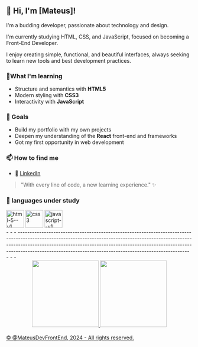 ## 👋 Hi, I'm [Mateus]!

I'm a budding developer, passionate about technology and design.

I'm currently studying HTML, CSS, and JavaScript, focused on becoming a Front-End Developer.

I enjoy creating simple, functional, and beautiful interfaces, always seeking to learn new tools and best development practices.

### 🚀What I'm learning
- Structure and semantics with **HTML5**
- Modern styling with **CSS3**
- Interactivity with **JavaScript**

### 🎯 Goals
- Build my portfolio with my own projects
- Deepen my understanding of the **React** front-end and frameworks
- Got my first opportunity in web development

### 📫 How to find me
- 💼 [LinkedIn](www.linkedin.com/in/mateus-soares-087a78239)

> "With every line of code, a new learning experience." ✨

### 🌱 languages ​​under study
  <div>
  <img width="48" height="48" src="https://img.icons8.com/color/48/html-5--v1.png" alt="html-5--v1"/>
  <img width="48" height="48" src="https://img.icons8.com/color/48/css3.png" alt="css3"/>
  <img width="48" height="48" src="https://img.icons8.com/color/48/javascript--v1.png" alt="javascript--v1"/>
</div>
- 
- 
- ------------------------------------------------------------------------------------------------------------------------------------------------------------------------------------------------------------------------------------------------------------------------------------------------------------------ - - - 
<br>
<div align="center">
  <a href="https://github.com/MateusDevFrontD">
  <img height="180em" src="https://github-readme-stats.vercel.app/api?username=MateusDevFrontEnd&show_icons=true&theme=tokyonight&include_all_commits=true&count_private=true"/>
  <img height="180em" src="https://github-readme-stats.vercel.app/api/top-langs/?username=MateusDevFrontEnd&layout=compact&langs_count=7&theme=tokyonight"/>
</div>
<br><span>
  &copy; @MateusDevFrontEnd, 2024 - All rights reserved.
</span>

  
  ##
